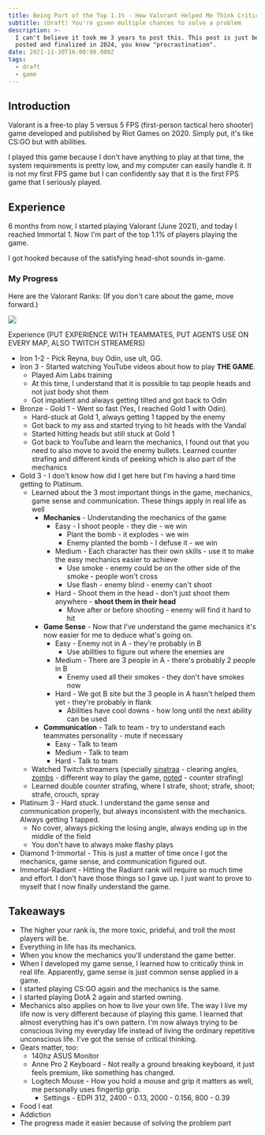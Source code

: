 ```yaml
---
title: Being Part of the Top 1.1% - How Valorant Helped Me Think Critically
subtitle: (Draft) You're given multiple chances to solve a problem
description: >-
  I can't believe it took me 3 years to post this. This post is just being
  posted and finalized in 2024, you know "procrastination".
date: 2021-11-30T16:00:00.000Z
tags:
  - draft
  - game
---
```


## Introduction

Valorant is a free-to play 5 versus 5 FPS (first-person tactical hero shooter) game developed and published by Riot Games on 2020. Simply put, it's like CS:GO but with abilities.

I played this game because I don't have anything to play at that time, the system requirements is pretty low, and my computer can easily handle it. It is not my first FPS game but I can confidently say that it is the first FPS game that I seriously played.

## Experience

6 months from now, I started playing Valorant (June 2021), and today I reached Immortal 1. Now I'm part of the top 1.1% of players playing the game.

I got hooked because of the satisfying head-shot sounds in-game.

### My Progress

Here are the Valorant Ranks: (If you don't care about the game, move forward.)

![](</img/Valorant Ranks.png>)

Experience (PUT EXPERIENCE WITH TEAMMATES, PUT AGENTS USE ON EVERY MAP, ALSO TWITCH STREAMERS)

* Iron 1-2 -  Pick Reyna, buy Odin, use ult, GG.
* Iron 3 - Started watching YouTube videos about how to play **THE GAME**.
  * Played Aim Labs training
  * At this time, I understand that it is possible to tap people heads and not just body shot them
  * Got impatient and always getting tilted and got back to Odin
* Bronze - Gold 1 - Went so fast (Yes, I reached Gold 1 with Odin).
  * Hard-stuck at Gold 1, always getting 1 tapped by the enemy
  * Got back to my ass and started trying to hit heads with the Vandal
  * Started hitting heads but still stuck at Gold 1
  * Got back to YouTube and learn the mechanics, I found out that you need to also move to avoid the enemy bullets. Learned counter strafing and different kinds of peeking which is also part of the mechanics
* Gold 3 - I don't know how did I get here but I'm having a hard time getting to Platinum.
  * Learned about the 3 most important things in the game, mechanics, game sense and communication. These things apply in real life as well
    * **Mechanics** - Understanding the mechanics of the game
      * Easy - I shoot people - they die - we win
        * Plant the bomb - it explodes - we win
        * Enemy planted the bomb - I defuse it - we win
      * Medium - Each character has their own skills - use it to make the easy mechanics easier to achieve
        * Use smoke - enemy could be on the other side of the smoke - people won't cross
        * Use flash - enemy blind - enemy can't shoot
      * Hard - Shoot them in the head - don't just shoot them anywhere - **shoot them in their head**
        * Move after or before shooting - enemy will find it hard to hit
    * **Game Sense** - Now that I've understand the game mechanics it's now easier for me to deduce what's going on.
      * Easy - Enemy not in A - they're probably in B
        * Use abilities to figure out where the enemies are
      * Medium - There are 3 people in A - there's probably 2 people in B
        * Enemy used all their smokes - they don't have smokes now
      * Hard - We got B site but the 3 people in A hasn't helped them yet - they're probably in flank
        * Abilities have cool downs - how long until the next ability can be used
    * **Communication** - Talk to team - try to understand each teammates personality - mute if necessary
      * Easy - Talk to team
      * Medium - Talk to team
      * Hard - Talk to team
  * Watched Twitch streamers (specially [sinatraa](https://www.twitch.tv/sinatraa) - clearing angles, [zombs](https://www.twitch.tv/zombs) - different way to play the game, [noted](https://www.youtube.com/@noted) - counter strafing)
  * Learned double counter strafing, where I strafe, shoot; strafe, shoot; strafe, crouch, spray
* Platinum 3 - Hard stuck. I understand the game sense and communication properly, but always inconsistent with the mechanics. Always getting 1 tapped.
  * No cover, always picking the losing angle, always ending up in the middle of the field
  * You don't have to always make flashy plays
* Diamond 1-Immortal - This is just a matter of time once I got the mechanics, game sense, and communication figured out.
* Immortal-Radiant - Hitting the Radiant rank will require so much time and effort. I don't have those things so I gave up. I just want to prove to myself that I now finally understand the game.

## Takeaways

* The higher your rank is, the more toxic, prideful, and troll the most players will be.
* Everything in life has its mechanics.
* When you know the mechanics you'll understand the game better.
* When I developed my game sense, I learned how to critically think in real life. Apparently, game sense is just common sense applied in a game.
* I started playing CS:GO again and the mechanics is the same.
* I started playing DotA 2 again and started owning.
* Mechanics also applies on how to live your own life. The way I live my life now is very different because of playing this game. I learned that almost everything has it's own pattern. I'm now always trying to be conscious living my everyday life instead of living the ordinary repetitive unconscious life. I've got the sense of critical thinking.
* Gears matter, too:
  * 140hz ASUS Monitor
  * Anne Pro 2 Keyboard - Not really a ground breaking keyboard, it just feels premium, like something has changed.
  * Logitech Mouse - How you hold a mouse and grip it matters as well, me personally uses fingertip grip.
    * Settings - EDPI 312, 2400 - 0.13, 2000 - 0.156, 800 - 0.39
* Food I eat
* Addiction
* The progress made it easier because of solving the problem part
